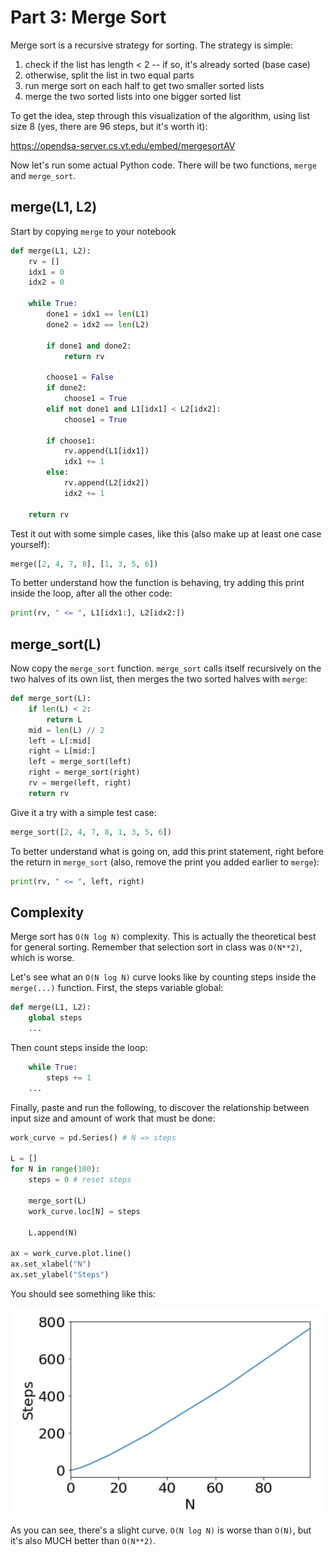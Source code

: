 # Part 3: Merge Sort

Merge sort is a recursive strategy for sorting.  The strategy is
simple:

1. check if the list has length < 2 -- if so, it's already sorted (base case)
2. otherwise, split the list in two equal parts
3. run merge sort on each half to get two smaller sorted lists
4. merge the two sorted lists into one bigger sorted list

To get the idea, step through this visualization of the algorithm,
using list size 8 (yes, there are 96 steps, but it's worth it):

https://opendsa-server.cs.vt.edu/embed/mergesortAV

Now let's run some actual Python code.  There will be two functions,
`merge` and `merge_sort`.

## merge(L1, L2)

Start by copying `merge` to your notebook

```python
def merge(L1, L2):
    rv = []
    idx1 = 0
    idx2 = 0

    while True:
        done1 = idx1 == len(L1)
        done2 = idx2 == len(L2)

        if done1 and done2:
            return rv

        choose1 = False
        if done2:
            choose1 = True
        elif not done1 and L1[idx1] < L2[idx2]:
            choose1 = True

        if choose1:
            rv.append(L1[idx1])
            idx1 += 1
        else:
            rv.append(L2[idx2])
            idx2 += 1

    return rv
```

Test it out with some simple cases, like this (also make up at least
one case yourself):

```python
merge([2, 4, 7, 8], [1, 3, 5, 6])
```

To better understand how the function is behaving, try adding this
print inside the loop, after all the other code:

```python
print(rv, " <= ", L1[idx1:], L2[idx2:])
```

## merge_sort(L)

Now copy the `merge_sort` function.  `merge_sort` calls itself
recursively on the two halves of its own list, then merges the two
sorted halves with `merge`:

```python
def merge_sort(L):
    if len(L) < 2:
        return L
    mid = len(L) // 2
    left = L[:mid]
    right = L[mid:]
    left = merge_sort(left)
    right = merge_sort(right)
    rv = merge(left, right)
    return rv
```

Give it a try with a simple test case:

```python
merge_sort([2, 4, 7, 8, 1, 3, 5, 6])
```

To better understand what is going on, add this print statement, right before the return in `merge_sort` (also, remove the print you added earlier to `merge`):

```python
print(rv, " <= ", left, right)
```

## Complexity

Merge sort has `O(N log N)` complexity.  This is actually the
theoretical best for general sorting.  Remember that selection sort in
class was `O(N**2)`, which is worse.

Let's see what an `O(N log N)` curve looks like by counting steps
inside the `merge(...)` function.  First, the steps variable global:

```python
def merge(L1, L2):
    global steps
    ...
```

Then count steps inside the loop:

```python
    while True:
        steps += 1
    ...
```

Finally, paste and run the following, to discover the relationship
between input size and amount of work that must be done:

```python
work_curve = pd.Series() # N => steps

L = []
for N in range(100):    
    steps = 0 # reset steps

    merge_sort(L)
    work_curve.loc[N] = steps

    L.append(N)
    
ax = work_curve.plot.line()
ax.set_xlabel("N")
ax.set_ylabel("Steps")
```

You should see something like this:

<img src="part3/1.png">

As you can see, there's a slight curve.  `O(N log N)` is worse than
`O(N)`, but it's also MUCH better than `O(N**2)`.
